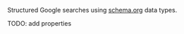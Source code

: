 Structured Google searches using [schema.org](http://schema.org/) data types.

TODO: add properties
